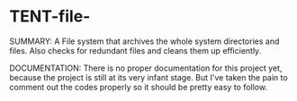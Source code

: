 TENT-file-
==========
SUMMARY:
A File system that archives the whole system directories and files. 
Also checks for redundant files and cleans them up efficiently.

DOCUMENTATION:
There is no proper documentation for this project yet, because the project is still at 
its very infant stage. But I've taken the pain to comment out
the codes properly so it should be pretty easy to follow.
